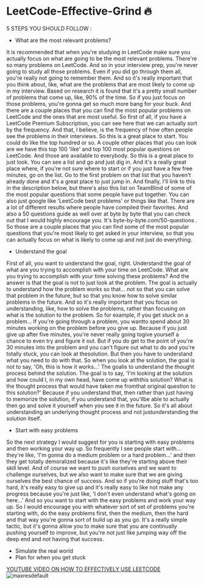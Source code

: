 # LeetCode-Effective-Grind :fire: 

5 STEPS YOU SHOULD FOLLOW :
* What are the most relevant problems?

It is recommended that when you're studying in LeetCode make sure you actually focus on what are going to be the most relevant problems. There're so many problems on LeetCode. And so in your interview prep, you're never going to study all those problems. Even if you did go through them all, you're really not going to remember them. And so it's really important that you think about, like, what are the problems that are most likely to come up in my interview. Based on research it is found that it's a pretty small number of problems that come up, like, 90% of the time. So if you just focus on those problems, you're gonna get so much more bang for your buck. And there are a couple places that you can find the most popular problems on LeetCode and the ones that are most useful. So first of all, if you have a LeetCode Premium Subscription, you can see here that we can actually sort by the frequency. And that, I believe, is the frequency of how often people see the problems in their interviews. So this is a great place to start. You could do like the top hundred or so. A couple other places that you can look are we have this top 100 'like' and top 100 most popular questions on LeetCode. And those are available to everybody. So this is a great place to just look. You can see a list and go and just dig in. And it's a really great place where, if you're not sure where to start or if you just have a few free minutes, go on the list. Go to the first problem on that list that you haven't already done and it's a great place to just jump in. And finally, I'll link to this in the description below, but there's also this list on TeamBlind of some of the most popular questions that some people have put together. You can also just google like 'LeetCode best problems' or things like that. There are a lot of different results where people have compiled their favorites. And also a 50 questions guide as well over at byte by byte that you can check out that I would highly encourage you. It's byte-by-byte.com/50-questions . So those are a couple places that you can find some of the most popular questions that you're most likely to get asked in your interview, so that you can actually focus on what is likely to come up and not just do everything.

* Understand the goal

First of all, you want to understand the goal, right. Understand the goal of what are you trying to accomplish with your time on LeetCode. What are you trying to accomplish with your time solving these problems? And the answer is that the goal is not to just look at the problem. The goal is actually to understand how the problem works so that... not so that you can solve that problem in the future, but so that you know how to solve similar problems in the future. And so it's really important that you focus on understanding, like, how to solve the problems, rather than focusing on what is the solution to the problem. So for example, if you get stuck on a problem... If you're going through a problem, you wantto spend about 30 minutes working on the problem before you give up. Because if you just give up after five minutes, you're never really going togive yourself a chance to even try and figure it out. But if you do get to the point of you're 30 minutes into the problem and you can't figure out what to do and you're totally stuck, you can look at thesolution. But then you have to understand what you need to do with that. So when you look at the solution, the goal is not to say, 'Oh, this is how it works...' The goalis to understand the thought process behind the solution. The goal is to say, 'I'm looking at the solution and how could I, in my own head, have come up withthis solution? What is the thought process that would have taken me fromthat original question to this solution?' Because if you understand that, then rather than just having to memorize the solution, if you understand that, you'llbe able to actually then go and solve it yourself when you see it in the future. So it's all about understanding an underlying thought process and not justunderstanding the solution itself.

* Start with easy problems

So the next strategy I would suggest for you is starting with easy problems and then working your way up. So frequently I see people start with... they're like, 'I'm gonna do a medium problem or a hard problem...' and then they get totally demoralized because it's like they're starting above their skill level. And of course we want to push ourselves and we want to challenge ourselves, but we also want to make sure that we are giving ourselves the best chance of success. And so if you're doing stuff that's too hard, it's really easy to give up and it's really easy to like not make any progress because you're just like, 'I don't even understand what's going on here...' And so you want to start with the easy problems and work your way up. So I would encourage you with whatever sort of set of problems you're starting with, do the easy problems first, then the medium, then the hard and that way you're gonna sort of build up as you go. It's a really simple tactic, but it's gonna allow you to make sure that you are continually pushing yourself to improve, but you're not just like jumping way off the deep end and not having that success.

* Simulate the real world
* Plan for when you get stuck

[YOUTUBE VIDEO ON HOW TO EFFECTIVELY USE LEETCODE](https://youtu.be/GbyXxUDVeAo)
![maxresdefault](https://user-images.githubusercontent.com/72177954/132033772-772be30d-813a-4f3c-ba3a-3d3e58b40f3f.jpg)
